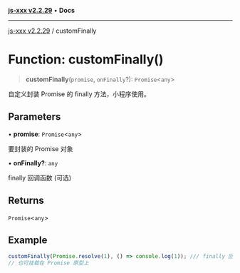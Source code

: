 [**js-xxx v2.2.29**](../README.md) • **Docs**

***

[js-xxx v2.2.29](../README.md) / customFinally

# Function: customFinally()

> **customFinally**(`promise`, `onFinally`?): `Promise`\<`any`\>

自定义封装 Promise 的 finally 方法，小程序使用。

## Parameters

• **promise**: `Promise`\<`any`\>

要封装的 Promise 对象

• **onFinally?**: `any`

finally 回调函数 (可选)

## Returns

`Promise`\<`any`\>

## Example

```ts
customFinally(Promise.resolve(1), () => console.log(1)); /// finally 回调
// 也可挂载在 Promise 原型上
```
